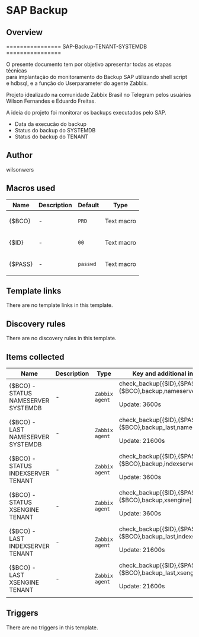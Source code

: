 # SAP Backup

## Overview

================ SAP-Backup-TENANT-SYSTEMDB ================  
  
O presente documento tem por objetivo apresentar todas as etapas técnicas   
para implantação do monitoramento do Backup SAP utilizando shell script   
e hdbsql, e a função do Userparameter do agente Zabbix.  
  
Projeto idealizado na comunidade Zabbix Brasil no Telegram pelos usuários  
Wilson Fernandes e Eduardo Freitas.  
  
A ideia do projeto foi monitorar os backups executados pelo SAP.  
  
* Data da execucão do backup  
* Status do backup do SYSTEMDB  
* Status do backup do TENANT



## Author

wilsonwers

## Macros used

|Name|Description|Default|Type|
|----|-----------|-------|----|
|{$BCO}|<p>-</p>|`PRD`|Text macro|
|{$ID}|<p>-</p>|`00`|Text macro|
|{$PASS}|<p>-</p>|`passwd`|Text macro|
## Template links

There are no template links in this template.

## Discovery rules

There are no discovery rules in this template.

## Items collected

|Name|Description|Type|Key and additional info|
|----|-----------|----|----|
|{$BCO} - STATUS NAMESERVER SYSTEMDB|<p>-</p>|`Zabbix agent`|check_backup[{$ID},{$PASS},{$BCO},backup,nameserver]<p>Update: 3600s</p>|
|{$BCO} - LAST NAMESERVER SYSTEMDB|<p>-</p>|`Zabbix agent`|check_backup[{$ID},{$PASS},{$BCO},backup_last,nameserver]<p>Update: 21600s</p>|
|{$BCO} - STATUS INDEXSERVER TENANT|<p>-</p>|`Zabbix agent`|check_backup[{$ID},{$PASS},{$BCO},backup,indexserver]<p>Update: 3600s</p>|
|{$BCO} - STATUS XSENGINE TENANT|<p>-</p>|`Zabbix agent`|check_backup[{$ID},{$PASS},{$BCO},backup,xsengine]<p>Update: 3600s</p>|
|{$BCO} - LAST INDEXSERVER TENANT|<p>-</p>|`Zabbix agent`|check_backup[{$ID},{$PASS},{$BCO},backup_last,indexserver]<p>Update: 21600s</p>|
|{$BCO} - LAST XSENGINE TENANT|<p>-</p>|`Zabbix agent`|check_backup[{$ID},{$PASS},{$BCO},backup_last,xsengine]<p>Update: 21600s</p>|
## Triggers

There are no triggers in this template.

